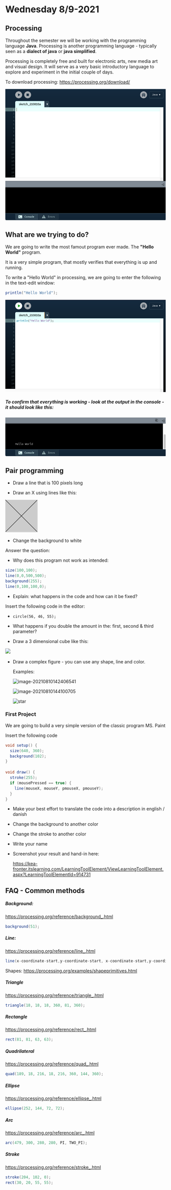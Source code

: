 # Wednesday 8/9-2021

## Processing

Throughout the semester we will be working with the programming language **Java**. Processing is another programming language - typically seen as a **dialect of java** or **java simplified**. 

Processing is completely free and built for electronic arts, new media art and visual design. It will serve as a very basic introductory language to explore and experiment in the initial couple of days.

To download processing: https://processing.org/download/

<img class="img-small" src="../../assets/processing.png"/>

## What are we trying to do?

We are going to write the most famout program ever made. The **"Hello World"** program.

It is a very simple program, that mostly verifies that everything is up and running.

To write a "Hello World" in processing, we are going to enter the following in the text-edit window: 

```java
println("Hello World");
```

![Hello World in processing](3-wednesday.assets/helloworldtext.png)

##### To confirm that everything is working - look at the output in the **console** - it should look like this:

![Hello World output](3-wednesday.assets/consoleHello.png)



## Pair programming

- Draw a line that is 100 pixels long

- Draw an X using lines like this: 

![](3-wednesday.assets/image-20210810145756841.png)

- Change the background to white



Answer the question: 

- Why does this program not work as intended:

```java
size(100,100);
line(0,0,500,500);
background(255);
line(0,100,100,0);
```

- Explain: what happens in the code and how can it be fixed?

  

Insert the following code in the editor:

- ```
  circle(56, 46, 55);
  ```

- What happens if you double the amount in the: first, second & third parameter?

- Draw a 3 dimensional cube like this:

![](3-wednesday.assets/image-20210810152516604.png)

- Draw a complex figure - you can use any shape, line and color.

  Examples:

  ![image-20210810142406541](3-wednesday.assets/image-20210810142406541.png)

  ![image-20210810144100705](3-wednesday.assets/image-20210810144100705.png)

  ![star](3-wednesday.assets/diamond.png)

### First Project

We are going to build a very simple version of the classic program MS. Paint

Insert the following code

```java
void setup() {
  size(640, 360);
  background(102);
}

void draw() {
  stroke(255);
  if (mousePressed == true) {
    line(mouseX, mouseY, pmouseX, pmouseY);
  }
}
```

- Make your best effort to translate the code into a description in english / danish

- Change the background to another color

- Change the stroke to another color

- Write your name

- Screenshot your result and hand-in here:

  https://kea-fronter.itslearning.com/LearningToolElement/ViewLearningToolElement.aspx?LearningToolElementId=914731



## FAQ - Common methods

##### Background:

https://processing.org/reference/background_.html

```java
background(51);
```

##### Line: 

https://processing.org/reference/line_.html

```java
line(x-coordinate-start,y-coordinate-start, x-coordinate-start,y-coordinate-end)
```

Shapes: https://processing.org/examples/shapeprimitives.html

##### Triangle

https://processing.org/reference/triangle_.html

```java
triangle(18, 18, 18, 360, 81, 360);
```

##### Rectangle

https://processing.org/reference/rect_.html

```java
rect(81, 81, 63, 63);
```

##### Quadrilateral

https://processing.org/reference/quad_.html

```java
quad(189, 18, 216, 18, 216, 360, 144, 360);
```

##### Ellipse

https://processing.org/reference/ellipse_.html

```java
ellipse(252, 144, 72, 72);
```

##### Arc

https://processing.org/reference/arc_.html

```java
arc(479, 300, 280, 280, PI, TWO_PI);
```

##### Stroke

https://processing.org/reference/stroke_.html

```java
stroke(204, 102, 0);
rect(30, 20, 55, 55);
```

